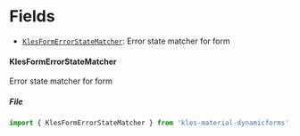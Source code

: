# Fields
- [`KlesFormErrorStateMatcher`](#KlesFormErrorStateMatcher): Error state matcher for form

#### KlesFormErrorStateMatcher

Error state matcher for form

##### File

```typescript
import { KlesFormErrorStateMatcher } from 'kles-material-dynamicforms';
```